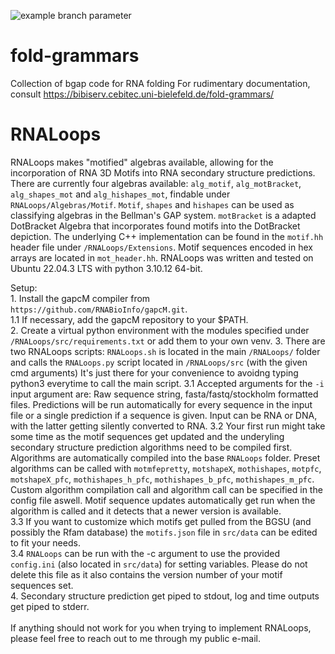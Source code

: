 ![example branch parameter](https://github.com/jlab/fold-grammars/actions/workflows/c-cpp.yml/badge.svg)

# fold-grammars
Collection of bgap code for RNA folding
For rudimentary documentation, consult https://bibiserv.cebitec.uni-bielefeld.de/fold-grammars/

# RNALoops

RNALoops makes "motified" algebras available, allowing for the incorporation of RNA 3D Motifs into RNA secondary structure predictions. There are currently four algebras available: ```alg_motif```, ```alg_motBracket```, ```alg_shapes_mot``` and ```alg_hishapes_mot```, findable under ```RNALoops/Algebras/Motif```. ```Motif```, ```shapes``` and ```hishapes``` can be used as classifying algebras in the Bellman's GAP system. ```motBracket``` is a adapted DotBracket Algebra that incorporates found motifs into the DotBracket depiction. The underlying C++ implementation can be found in the ```motif.hh``` header file under ```/RNALoops/Extensions```. Motif sequences encoded in hex arrays are located in ```mot_header.hh```.
RNALoops was written and tested on Ubuntu 22.04.3 LTS with python 3.10.12 64-bit.

Setup:</br>
    1. Install the gapcM compiler from ```https://github.com/RNABioInfo/gapcM.git```.</br>
        1.1 If necessary, add the gapcM repository to your $PATH.</br>
    2. Create a virtual python environment with the modules specified under ```/RNALoops/src/requirements.txt``` or add them to your own venv.
    3. There are two RNALoops scripts: ```RNALoops.sh``` is located in the main ```/RNALoops/``` folder and calls the ```RNALoops.py``` script located in ```/RNALoops/src``` (with the given cmd arguments) It's just there for your convenience to avoidng typing python3 everytime to call the main script.
        3.1 Accepted arguments for the ```-i``` input argument are: Raw sequence string, fasta/fastq/stockholm formatted files. Predictions will be run automatically for every sequence in the input file or a single prediction if a sequence is given. Input can be RNA or DNA, with the latter getting silently converted to RNA.
        3.2 Your first run might take some time as the motif sequences get updated and the underyling secondary structure prediction algorithms need to be compiled first. Algorithms are automatically compiled into the base ```RNALoops``` folder. Preset algorithms can be called with ```motmfepretty```, ```motshapeX```, ```mothishapes```, ```motpfc```, ```motshapeX_pfc```, ```mothishapes_h_pfc```, ```mothishapes_b_pfc```, ```mothishapes_m_pfc```. Custom algorithm compilation call and algorithm call can be specified in the config file aswell. Motif sequence updates automatically get run when the algorithm is called and it detects that a newer version is available.</br> 
        3.3 If you want to customize which motifs get pulled from the BGSU (and possibly the Rfam database) the ```motifs.json``` file in ```src/data``` can be edited to fit your needs.</br>
        3.4 ```RNALoops``` can be run with the -c argument to use the provided ```config.ini``` (also located in ```src/data```) for setting variables. Please do not delete this file as it also contains the version number of your motif sequences set.</br>
    4. Secondary structure prediction get piped to stdout, log and time outputs get piped to stderr.</br>
</br>
If anything should not work for you when trying to implement RNALoops, please feel free to reach out to me through my public e-mail.</br>
